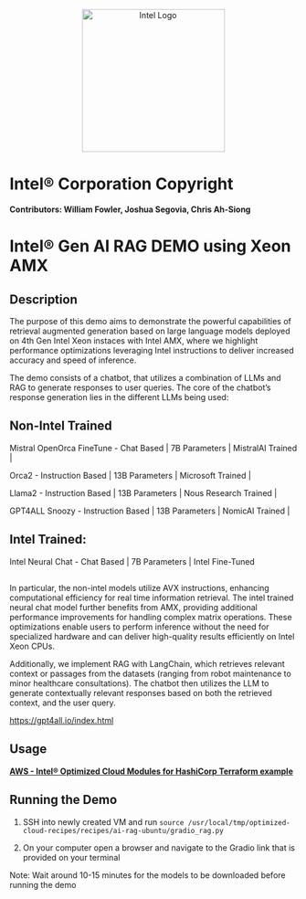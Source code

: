<p align="center">
  <img src="https://github.com/intel/optimized-cloud-recipes/blob/main/images/logo-classicblue-800px.png?raw=true" alt="Intel Logo" width="250"/>
</p>

# Intel® Corporation Copyright

**Contributors: William Fowler, Joshua Segovia, Chris Ah-Siong**

# Intel® Gen AI RAG DEMO using Xeon AMX

## Description 

The purpose of this demo aims to demonstrate the powerful capabilities of retrieval augmented generation based on large language models deployed on 4th Gen Intel Xeon instaces with Intel AMX, where we highlight performance optimizations leveraging Intel instructions to deliver increased accuracy and speed of inference. 

The demo consists of a chatbot, that utilizes a combination of LLMs and RAG to generate responses to user queries. The core of the chatbot’s response generation lies in the different LLMs being used:  

## Non-Intel Trained
Mistral OpenOrca FineTune - Chat Based | 7B Parameters | MistralAI Trained |

Orca2 - Instruction Based | 13B Parameters | Microsoft Trained |

Llama2 - Instruction Based | 13B Parameters | Nous Research Trained |

GPT4ALL Snoozy - Instruction Based | 13B Parameters | NomicAI Trained |

## Intel Trained: 
Intel Neural Chat - Chat Based | 7B Parameters | Intel Fine-Tuned

##

In particular, the non-intel models utilize AVX instructions, enhancing computational efficiency for real time information retrieval. The intel trained neural chat model further benefits from AMX, providing additional performance improvements for handling complex matrix operations. These optimizations enable users to perform inference without the need for specialized hardware and can deliver high-quality results efficiently on Intel Xeon CPUs. 

Additionally, we implement RAG with LangChain, which retrieves relevant context or passages from the datasets (ranging from robot maintenance to minor healthcare consultations). The chatbot then utilizes the LLM to generate contextually relevant responses based on both the retrieved context, and the user query. 

https://gpt4all.io/index.html

## Usage

[**AWS - Intel® Optimized Cloud Modules for HashiCorp Terraform example**](https://github.com/intel/terraform-intel-aws-vm/examples/gen-ai-rag-demo) 

## Running the Demo

1. SSH into newly created VM and run `source /usr/local/tmp/optimized-cloud-recipes/recipes/ai-rag-ubuntu/gradio_rag.py`

2. On your computer open a browser and navigate to the Gradio link that is provided on your terminal

Note: Wait around 10-15 minutes for the models to be downloaded before running the demo